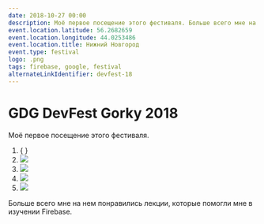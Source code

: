 ```yaml
---
date: 2018-10-27 00:00
description: Моё первое посещение этого фестиваля. Больше всего мне на нем понравились лекции, которые помогли мне в изучении Firebase.
event.location.latitude: 56.2682659
event.location.longitude: 44.0253486
event.location.title: Нижний Новгород
event.type: festival
logo: .png
tags: firebase, google, festival
alternateLinkIdentifier: devfest-18
---
```

# GDG DevFest Gorky 2018

Моё первое посещение этого фестиваля.


1. { }
2. ![ ](2_400x400.jpg)
3. ![ ](4_400x400.jpg)
4. ![ ](1_400x400.jpg)
5. ![ ](3_400x400.jpg)


 Больше всего мне на нем понравились лекции, которые помогли мне в изучении Firebase.
